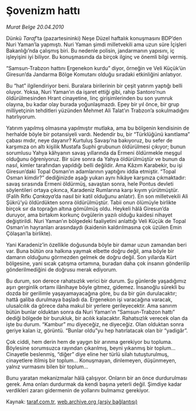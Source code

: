 # Şovenizm hattı

*Murat Belge 20.04.2010*

<div class="yazi"><p>Dünkü <i>Taraf</i>’ta (pazartesininki) Neşe Düzel haftalık konuşmasını BDP’den Nuri Yaman’la yapmıştı. Nuri Yaman şimdi milletvekili ama uzun süre İçişleri Bakanlığı’nda çalışmış biri. Bu nedenle polisin, jandarmanın yapısını, iç işleyişini iyi biliyor. Bu konuşmasında da birçok ilginç ve önemli bilgi vermiş.</p>
<p>“Samsun-Trabzon hattını Ergenekon kurdu” diyor, örneğin ve Veli Küçük’ün Giresun’da Jandarma Bölge Komutanı olduğu sıradaki etkinliğini anlatıyor.</p>
<p>Bu “hat” ilgilendiriyor beni. Buralara birilerinin bir çeşit yatırım yaptığı belli oluyor. Yoksa, Nuri Yaman’ın da işaret ettiği gibi, rahip Santoro’nun öldürülmesinden Hrant cinayetine, linç girişimlerinden bu son yumruk olayına, bu kadar olay burada yoğunlaşmazdı. Epey bir yıl önce, bir grup milliyetçinin tehditleri yüzünden Mehmet Ali Talat’ın Trabzon’a sokulmadığını hatırlıyorum.</p>
<p>Yatırım yapılmış olmasına yapılmıştır mutlaka, ama bu bölgenin kendisinin de herhalde böyle bir potansiyeli vardı. Nedendir bu, bir “Türklüğünü kanıtlama” çabası mıdır, neye dayanır? Kurtuluş Savaşı’na bakıyoruz, bu sefer de karşımıza on altı kişilik Mustafa Suphi grubunun öldürülmesi çıkıyor; bunun sorumlusu Yahya kâhyanın savaş yıllarında da Ermeni öldürmekle meşgul olduğunu öğreniyoruz. Bir süre sonra da Yahya öldürülmüştür ve bunun da nasıl, kimler tarafından yapıldığı belli değildir. Ama Kâzım Karabekir, bu işi Giresun’daki Topal Osman’ın adamlarının yaptığını iddia etmiştir. “Topal Osman kimdir?” dediğinizde aşağı yukarı aynı hikâye karşınıza çıkmaktadır: savaş sırasında Ermeni öldürmüş, savaştan sonra, hele Pontus devleti söylentileri ortaya çıkınca, Karadeniz Rumlarına karşı kıyım yürütmüştür. (Falih Rıfkı <i>Çankaya</i>’da nasıl bir katil olduğunu anlatır). En son milletvekili Ali Şükrü’yü öldürdükten sonra öldürülmüştür. Tabii onun ölümüyle birlikte birçok sır da toprağın altına gömülmüş oldu. Heykeli hâlâ Giresun’da duruyor, ama birtakım korkunç övgülerin yazılı olduğu kaidesi nihayet değiştirildi. Nuri Yaman’ın bölgedeki faaliyetini anlattığı Veli Küçük de Topal Osman’ın hayranları arasındaydı (kaidenin kaldırılmasına çok üzülen Emin Çölaşan’la birlikte).</p>
<p>Yani Karadeniz’in özellikle doğusunda böyle bir damar uzun zamandan beri var. Buna bütün ora halkına yaymak elbette doğru değil, ama böyle bir damarın olduğunu görmezden gelmek de doğru değil. Son yıllarda Kürt bölgesine, yani sıcak çatışma ortamına, buradan daha çok insanın gönderilip gönderilmediğini de doğrusu merak ediyorum.</p>
<p>Bu durum, son derece rahatsızlık verici bir durum. Şu günlerde yaşadığımız aşırı gerginlik ortamı ilânihaye böyle gitmez, gidemez. İnsanoğlu sürekli bu dozda bir gerilimle yaşayamayacağına göre, bu da bir gün durulacaktır; hattâ galiba durulmaya başladı da. Ergenekon işi varacağına varacak, ulusalcılık da görece daha makul bir yerlere gerileyecektir. Ama sanırım bütün bunlar olduktan sonra da Nuri Yaman’ın “Samsun-Trabzon hattı” dediği bölgede bir burukluk, bir acılık kalacaktır. Rahatsızlık verecek olan da işte bu durum. “Kambur” mu diyeceğiz, ne diyeceğiz. Olan olduktan sonra geriye kalan iz, görüntü. “Bunlar oldu”yu hep hatırlatacak olan bir “yadigâr”.</p>
<p>Çok ciddi, hem derin hem de yaygın bir arınma gerekiyor bu topluma. Böylesine sorumsuzca rayından çıkarılmış, beyni yıkanmış bir toplum... Cinayetle beslenmiş, “diğer” diye eline her türlü silah tutuşturulmuş, cinayetlere itilmiş bir toplum... Konuşmayan, dinlemeyen, düşünmeyen, yalnız vurmasını bilen bir toplum...</p>
<p>Bunu yaratan mekanizmalar hâlâ çalışıyor. Onların bir an önce durdurulması gerek. Ama onları durdurmak da kendi başına yeterli değil. Şimdiye kadar verdikleri zararı gidermenin de yollarını bulmamız gerekiyor.</p></div>

Kaynak: [taraf.com.tr](http://www.taraf.com.tr:80/makale/10959.htm), [web.archive.org (arşiv bağlantısı)](http://web.archive.org/web/20100423121156/http://www.taraf.com.tr:80/makale/10959.htm)
